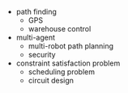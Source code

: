 - path finding
	- GPS
	- warehouse control
- multi-agent
	- multi-robot path planning
	- security
- constraint satisfaction problem
	- scheduling problem
	- circuit design